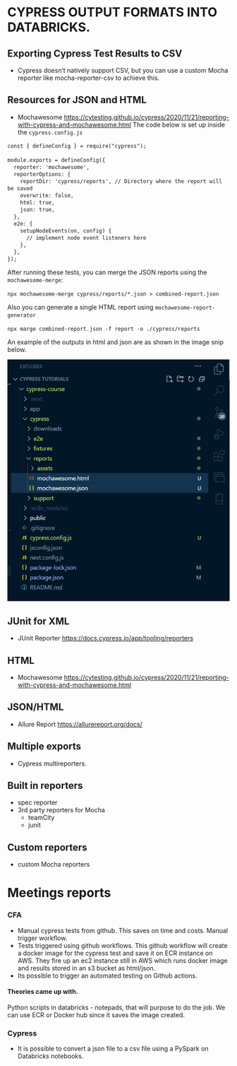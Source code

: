 # CYPRESS OUTPUT FORMATS INTO DATABRICKS.

## Exporting Cypress Test Results to CSV
- Cypress doesn’t natively support CSV, but you can use a custom Mocha reporter like mocha-reporter-csv to achieve this.

## Resources for JSON and HTML
- Mochawesome https://cytesting.github.io/cypress/2020/11/21/reporting-with-cypress-and-mochawesome.html
The code below is set up inside the `cypress.config.js`
```
const { defineConfig } = require("cypress");

module.exports = defineConfig({
  reporter: 'mochawesome',
  reporterOptions: {
    reportDir: 'cypress/reports', // Directory where the report will be saved
    overwrite: false,
    html: true,
    json: true,
  },
  e2e: {
    setupNodeEvents(on, config) {
      // implement node event listeners here
    },
  },
});
```
After running these tests, you can merge the JSON reports using the `mochawesome-merge`:

`npx mochawesome-merge cypress/reports/*.json > combined-report.json`

Also you can generate a single HTML report using `mochawesome-report-generator`

`npx marge combined-report.json -f report -o ./cypress/reports`

An example of the outputs in html and json are as  shown in the image snip below.

![Html & JSON output image](./html-json-output.png)

## JUnit for XML
- JUnit Reporter https://docs.cypress.io/app/tooling/reporters

## HTML
- Mochawesome https://cytesting.github.io/cypress/2020/11/21/reporting-with-cypress-and-mochawesome.html

## JSON/HTML
- Allure Report https://allurereport.org/docs/

## Multiple exports
- Cypress multireporters.

## Built in reporters
- spec reporter
- 3rd party reporters for Mocha
    - teamCity
    - junit

## Custom reporters
- custom Mocha reporters

# Meetings reports 
### CFA
- Manual cypress tests from github. This saves on time and costs. Manual trigger workflow.
- Tests triggered using github workflows.
This github workflow will create a docker image for the cypress test and save it on ECR instance on AWS.
They fire up an ec2 instance still in AWS which runs docker image and results stored in an s3 bucket as html/json.
- Its possible to trigger an automated testing on Github actions.

#### Theories came up with.
Python scripts in databricks - notepads, that will purpose to do the job.
We can use ECR or Docker hub since it saves the image created.

### Cypress
- It is possible to convert a json file to a csv file using a PySpark on Databricks notebooks.